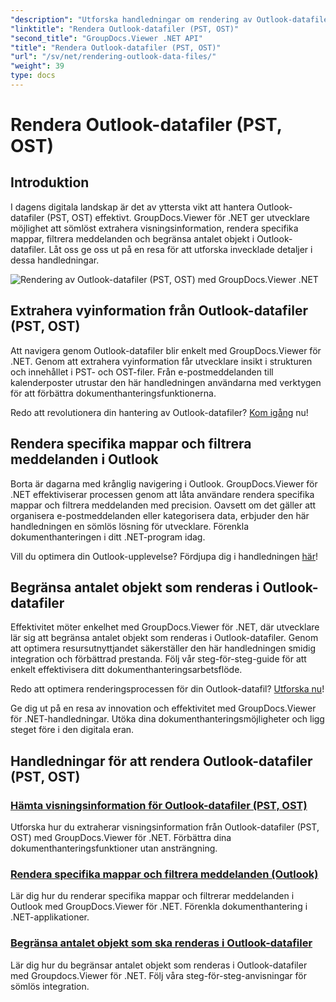```yaml
---
"description": "Utforska handledningar om rendering av Outlook-datafiler (PST, OST) med GroupDocs.Viewer för .NET. Upptäck effektiva dokumenthanteringstekniker utan ansträngning."
"linktitle": "Rendera Outlook-datafiler (PST, OST)"
"second_title": "GroupDocs.Viewer .NET API"
"title": "Rendera Outlook-datafiler (PST, OST)"
"url": "/sv/net/rendering-outlook-data-files/"
"weight": 39
type: docs
---
```

# Rendera Outlook-datafiler (PST, OST)

## Introduktion

I dagens digitala landskap är det av yttersta vikt att hantera Outlook-datafiler (PST, OST) effektivt. GroupDocs.Viewer för .NET ger utvecklare möjlighet att sömlöst extrahera visningsinformation, rendera specifika mappar, filtrera meddelanden och begränsa antalet objekt i Outlook-datafiler. Låt oss ge oss ut på en resa för att utforska invecklade detaljer i dessa handledningar.

![Rendering av Outlook-datafiler (PST, OST) med GroupDocs.Viewer .NET](/viewer/rendering-outlook-data-files/image.png)

## Extrahera vyinformation från Outlook-datafiler (PST, OST)
Att navigera genom Outlook-datafiler blir enkelt med GroupDocs.Viewer för .NET. Genom att extrahera vyinformation får utvecklare insikt i strukturen och innehållet i PST- och OST-filer. Från e-postmeddelanden till kalenderposter utrustar den här handledningen användarna med verktygen för att förbättra dokumenthanteringsfunktionerna. 

Redo att revolutionera din hantering av Outlook-datafiler? [Kom igång](./get-view-info-outlook-data-file/) nu!

## Rendera specifika mappar och filtrera meddelanden i Outlook
Borta är dagarna med krånglig navigering i Outlook. GroupDocs.Viewer för .NET effektiviserar processen genom att låta användare rendera specifika mappar och filtrera meddelanden med precision. Oavsett om det gäller att organisera e-postmeddelanden eller kategorisera data, erbjuder den här handledningen en sömlös lösning för utvecklare. Förenkla dokumenthanteringen i ditt .NET-program idag.

Vill du optimera din Outlook-upplevelse? Fördjupa dig i handledningen [här](./render-specific-folders-and-filter-messages-outlook/)!

## Begränsa antalet objekt som renderas i Outlook-datafiler
Effektivitet möter enkelhet med GroupDocs.Viewer för .NET, där utvecklare lär sig att begränsa antalet objekt som renderas i Outlook-datafiler. Genom att optimera resursutnyttjandet säkerställer den här handledningen smidig integration och förbättrad prestanda. Följ vår steg-för-steg-guide för att enkelt effektivisera ditt dokumenthanteringsarbetsflöde.

Redo att optimera renderingsprocessen för din Outlook-datafil? [Utforska nu](./limit-items-to-render-outlook-data-files/)!

Ge dig ut på en resa av innovation och effektivitet med GroupDocs.Viewer för .NET-handledningar. Utöka dina dokumenthanteringsmöjligheter och ligg steget före i den digitala eran.
## Handledningar för att rendera Outlook-datafiler (PST, OST)
### [Hämta visningsinformation för Outlook-datafiler (PST, OST)](./get-view-info-outlook-data-file/)
Utforska hur du extraherar visningsinformation från Outlook-datafiler (PST, OST) med GroupDocs.Viewer för .NET. Förbättra dina dokumenthanteringsfunktioner utan ansträngning.
### [Rendera specifika mappar och filtrera meddelanden (Outlook)](./render-specific-folders-and-filter-messages-outlook/)
Lär dig hur du renderar specifika mappar och filtrerar meddelanden i Outlook med GroupDocs.Viewer för .NET. Förenkla dokumenthantering i .NET-applikationer.
### [Begränsa antalet objekt som ska renderas i Outlook-datafiler](./limit-items-to-render-outlook-data-files/)
Lär dig hur du begränsar antalet objekt som renderas i Outlook-datafiler med Groupdocs.Viewer för .NET. Följ våra steg-för-steg-anvisningar för sömlös integration.